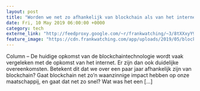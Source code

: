 ```yaml
---
layout: post
title: "Worden we net zo afhankelijk van blockchain als van het internet?"
date: Fri, 10 May 2019 06:00:00 +0000
category: tech
externe_link: "http://feedproxy.google.com/~r/frankwatching/~3/8tXXxyY94wQ/"
feature_image: "https://cdn.frankwatching.com/app/uploads/2019/05/blockchain-214x155.jpg"
---
```


Column &#8211; De huidige opkomst van de blockchaintechnologie wordt vaak vergeleken met de opkomst van het internet. Er zijn dan ook duidelijke overeenkomsten. Betekent dit dat we over een paar jaar afhankelijk zijn van blockchain? Gaat blockchain net zo&#8217;n waanzinnige impact hebben op onze maatschappij, en gaat dat net zo snel? Wat was het een [&#8230;]<img src="http://feeds.feedburner.com/~r/frankwatching/~4/8tXXxyY94wQ" height="1" width="1" alt=""/>
